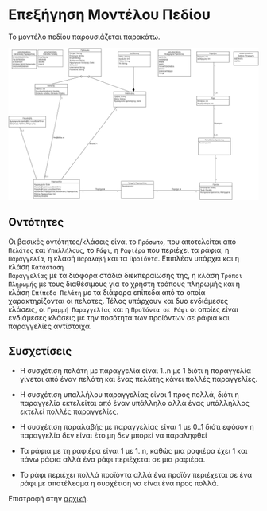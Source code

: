 Επεξήγηση Μοντέλου Πεδίου
=========================

Το μοντέλο πεδίου παρουσιάζεται παρακάτω. 

![Μοντέλο Πεδίου](/DomainModel/UML/DomainModel.png)

## Οντότητες

Οι βασικές οντότητες/κλάσεις είναι το <code>Πρόσωπο</code>, που αποτελείται από  <code>Πελάτες</code> και <code>Υπαλλήλους</code>, το  <code>Ράφι</code>, η <code>Ραφιέρα</code> που περιέχει τα ράφια, η  <code>Παραγγελία</code>, η κλασή <code>Παραλαβή</code> και τα  <code>Προϊόντα</code>. Επιπλέον υπάρχει και η κλάση  <code>Κατάσταση Παραγγελίας</code> με τα διάφορα στάδια διεκπεραίωσης της, η κλάση <code>Τρόποι Πληρωμής</code> με τους διαθέσιμους για το χρήστη τρόπους πληρωμής και η κλάση <code>Επίπεδο Πελάτη</code> με τα διάφορα επίπεδα από τα οποία χαρακτηρίζονται οι πελατες. Τέλος υπάρχουν και δυο ενδιάμεσες κλάσεις, οι <code>Γραμμή Παραγγελίας</code> και η <code>Προϊόντα σε Ράφι</code> οι οποίες είναι ενδιάμεσες κλάσεις με την ποσότητα των προίόντων σε ράφια και παραγγελίες αντίστοιχα. 

## Συσχετίσεις

* Η συσχέτιση πελάτη με παραγγελία είναι 1..n με 1 διότι η παραγγελία γίνεται από έναν πελάτη και ένας πελάτης κάνει πολλές παραγγελίες. 

* Η συσχέτιση υπαλλήλου παραγγελίας είναι 1 προς πολλά, διότι η παραγγελία εκτελείται από έναν υπάλληλο αλλά ένας υπάλληλλος εκτελεί πολλές παραγγελίες. 

* Η συσχέτιση παραλαβής με παραγγελίας είναι 1 με 0..1 διότι εφόσον η παραγγελία δεν είναι έτοιμη δεν μπορεί να παραληφθεί

* Τα ράφια με τη ραφιέρα είναι 1 με 1..n, καθώς μια ραφιέρα έχει 1 και πάνω ράφια αλλά ένα ράφι περιέχεται σε μια ραφιέρα.

* Το ράφι περιέχει πολλά προϊόντα αλλά ένα προϊόν περιέχεται σε ένα ράφι με αποτέλεσμα η συσχέτιση να είναι ένα προς πολλά. 


Επιστροφή στην [αρχική](/README.md).


